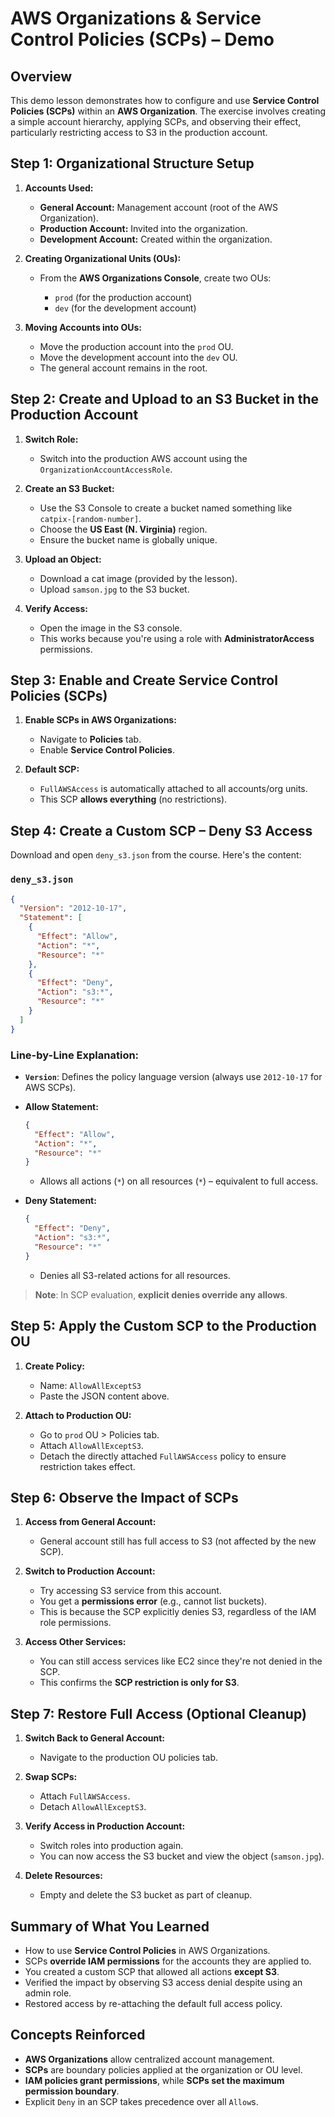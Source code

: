 # AWS Organizations & Service Control Policies (SCPs) – Demo

## Overview

This demo lesson demonstrates how to configure and use **Service Control Policies (SCPs)** within an **AWS Organization**. The exercise involves creating a simple account hierarchy, applying SCPs, and observing their effect, particularly restricting access to S3 in the production account.

## Step 1: Organizational Structure Setup

1. **Accounts Used:**

   - **General Account:** Management account (root of the AWS Organization).
   - **Production Account:** Invited into the organization.
   - **Development Account:** Created within the organization.

2. **Creating Organizational Units (OUs):**

   - From the **AWS Organizations Console**, create two OUs:

     - `prod` (for the production account)
     - `dev` (for the development account)

3. **Moving Accounts into OUs:**

   - Move the production account into the `prod` OU.
   - Move the development account into the `dev` OU.
   - The general account remains in the root.

## Step 2: Create and Upload to an S3 Bucket in the Production Account

1. **Switch Role:**

   - Switch into the production AWS account using the `OrganizationAccountAccessRole`.

2. **Create an S3 Bucket:**

   - Use the S3 Console to create a bucket named something like `catpix-[random-number]`.
   - Choose the **US East (N. Virginia)** region.
   - Ensure the bucket name is globally unique.

3. **Upload an Object:**

   - Download a cat image (provided by the lesson).
   - Upload `samson.jpg` to the S3 bucket.

4. **Verify Access:**

   - Open the image in the S3 console.
   - This works because you're using a role with **AdministratorAccess** permissions.

## Step 3: Enable and Create Service Control Policies (SCPs)

1. **Enable SCPs in AWS Organizations:**

   - Navigate to **Policies** tab.
   - Enable **Service Control Policies**.

2. **Default SCP:**

   - `FullAWSAccess` is automatically attached to all accounts/org units.
   - This SCP **allows everything** (no restrictions).

## Step 4: Create a Custom SCP – Deny S3 Access

Download and open `deny_s3.json` from the course. Here's the content:

### `deny_s3.json`

```json
{
  "Version": "2012-10-17",
  "Statement": [
    {
      "Effect": "Allow",
      "Action": "*",
      "Resource": "*"
    },
    {
      "Effect": "Deny",
      "Action": "s3:*",
      "Resource": "*"
    }
  ]
}
```

### Line-by-Line Explanation:

- **`Version`**: Defines the policy language version (always use `2012-10-17` for AWS SCPs).

- **Allow Statement:**

  ```json
  {
    "Effect": "Allow",
    "Action": "*",
    "Resource": "*"
  }
  ```

  - Allows all actions (`*`) on all resources (`*`) – equivalent to full access.

- **Deny Statement:**

  ```json
  {
    "Effect": "Deny",
    "Action": "s3:*",
    "Resource": "*"
  }
  ```

  - Denies all S3-related actions for all resources.

> **Note**: In SCP evaluation, **explicit denies override any allows**.

## Step 5: Apply the Custom SCP to the Production OU

1. **Create Policy:**

   - Name: `AllowAllExceptS3`
   - Paste the JSON content above.

2. **Attach to Production OU:**

   - Go to `prod` OU > Policies tab.
   - Attach `AllowAllExceptS3`.
   - Detach the directly attached `FullAWSAccess` policy to ensure restriction takes effect.

## Step 6: Observe the Impact of SCPs

1. **Access from General Account:**

   - General account still has full access to S3 (not affected by the new SCP).

2. **Switch to Production Account:**

   - Try accessing S3 service from this account.
   - You get a **permissions error** (e.g., cannot list buckets).
   - This is because the SCP explicitly denies S3, regardless of the IAM role permissions.

3. **Access Other Services:**

   - You can still access services like EC2 since they're not denied in the SCP.
   - This confirms the **SCP restriction is only for S3**.

## Step 7: Restore Full Access (Optional Cleanup)

1. **Switch Back to General Account:**

   - Navigate to the production OU policies tab.

2. **Swap SCPs:**

   - Attach `FullAWSAccess`.
   - Detach `AllowAllExceptS3`.

3. **Verify Access in Production Account:**

   - Switch roles into production again.
   - You can now access the S3 bucket and view the object (`samson.jpg`).

4. **Delete Resources:**

   - Empty and delete the S3 bucket as part of cleanup.

## Summary of What You Learned

- How to use **Service Control Policies** in AWS Organizations.
- SCPs **override IAM permissions** for the accounts they are applied to.
- You created a custom SCP that allowed all actions **except S3**.
- Verified the impact by observing S3 access denial despite using an admin role.
- Restored access by re-attaching the default full access policy.

## Concepts Reinforced

- **AWS Organizations** allow centralized account management.
- **SCPs** are boundary policies applied at the organization or OU level.
- **IAM policies grant permissions**, while **SCPs set the maximum permission boundary**.
- Explicit `Deny` in an SCP takes precedence over all `Allow`s.

